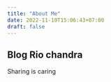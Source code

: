 ```yaml
---
title: "About Me"
date: 2022-11-10T15:06:43+07:00
draft: false
---
```


## Blog Rio chandra

Sharing is caring